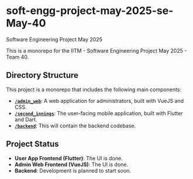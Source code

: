 # soft-engg-project-may-2025-se-May-40

Software Engineering Project May 2025

This is a monorepo for the IITM - Software Engineering Project May 2025 - Team 40.

## Directory Structure

This project is a monorepo that includes the following main components:

- **[`/admin_web`](./admin_web/README.md)**: A web application for administrators, built with VueJS and CSS.
- **[`/second_innings`](./second_innings/README.md)**: The user-facing mobile application, built with Flutter and Dart.
- **[`/backend`](./backend/README.md)**: This will contain the backend codebase.

## Project Status

- **User App Frontend (Flutter)**: The UI is done.
- **Admin Web Frontend (VueJS)**: The UI is done.
- **Backend**: Development is planned to start soon.
